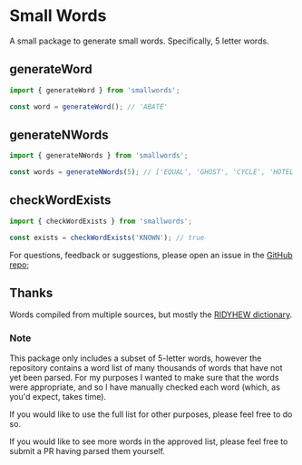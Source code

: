 # Small Words

A small package to generate small words. Specifically, 5 letter words.

## generateWord

```js
import { generateWord } from 'smallwords';

const word = generateWord(); // 'ABATE'
```

## generateNWords

```js
import { generateNWords } from 'smallwords';

const words = generateNWords(5); // ['EQUAL', 'GHOST', 'CYCLE', 'HOTEL', 'REIGN']
```

## checkWordExists

```js
import { checkWordExists } from 'smallwords';

const exists = checkWordExists('KNOWN'); // true
```

For questions, feedback or suggestions, please open an issue in the [GitHub repo](https://github.com/eddhurst/smallwords);

## Thanks

Words compiled from multiple sources, but mostly the [RIDYHEW dictionary](https://codehappy.net/wordlist.htm).

### Note
This package only includes a subset of 5-letter words, however the repository contains a word list of many thousands of words that have not yet been parsed. For my purposes I wanted to make sure that the words were appropriate, and so I have manually checked each word (which, as you'd expect, takes time).

If you would like to use the full list for other purposes, please feel free to do so.

If you would like to see more words in the approved list, please feel free to submit a PR having parsed them yourself.
